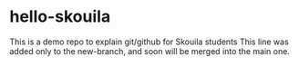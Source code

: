 # hello-skouila
This is a demo repo to explain git/github for Skouila students
This line was added only to the new-branch, and soon will be merged into the main one.
